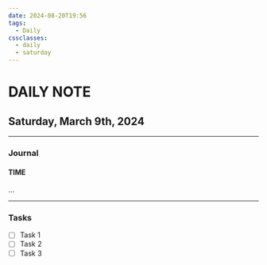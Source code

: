 ```yaml
---
date: 2024-08-20T19:56
tags:
  - Daily
cssclasses:
  - daily
  - saturday
---
```

# DAILY NOTE
## Saturday, March 9th, 2024
***
### Journal
#### TIME
...
***
### Tasks
- [ ] Task 1
- [ ] Task 2
- [ ] Task 3